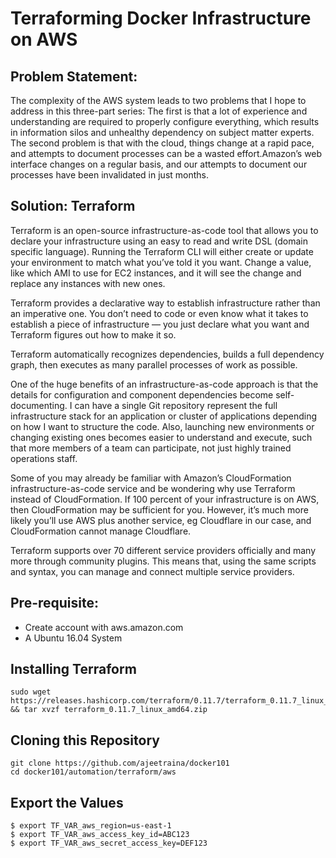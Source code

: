 # Terraforming Docker Infrastructure on AWS

## Problem Statement:

The complexity of the AWS system leads to two problems that I hope to address in this three-part series: The first is that a lot of experience and understanding are required to properly configure everything, which results in information silos and unhealthy dependency on subject matter experts. The second problem is that with the cloud, things change at a rapid pace, and attempts to document processes can be a wasted effort.Amazon’s web interface changes on a regular basis, and our attempts to document our processes have been invalidated in just months.

## Solution: Terraform 

Terraform is an open-source infrastructure-as-code tool that allows you to declare your infrastructure using an easy to read and write DSL (domain specific language). Running the Terraform CLI will either create or update your environment to match what you’ve told it you want. Change a value, like which AMI to use for EC2 instances, and it will see the change and replace any instances with new ones.

Terraform provides a declarative way to establish infrastructure rather than an imperative one. You don’t need to code or even know what it takes to establish a piece of infrastructure — you just declare what you want and Terraform figures out how to make it so.

Terraform  automatically recognizes dependencies, builds a full dependency graph, then executes as many parallel processes of work as possible.

One of the huge benefits of an infrastructure-as-code approach is that the details for configuration and component dependencies become self-documenting. I can have a single Git repository represent the full infrastructure stack for an application or cluster of applications depending on how I want to structure the code. Also, launching new environments or changing existing ones becomes easier to understand and execute, such that more members of a team can participate, not just highly trained operations staff.

Some of you may already be familiar with Amazon’s CloudFormation infrastructure-as-code service and be wondering why use Terraform instead of CloudFormation. If 100 percent of your infrastructure is on AWS, then CloudFormation may be sufficient for you. However, it’s much more likely you’ll use AWS plus another service, eg Cloudflare in our case, and CloudFormation cannot manage Cloudflare.

Terraform supports over 70 different service providers officially and many more through community plugins. This means that, using the same scripts and syntax, you can manage and connect multiple service providers.



## Pre-requisite:

- Create account with aws.amazon.com
- A Ubuntu 16.04 System

## Installing Terraform

```
sudo wget https://releases.hashicorp.com/terraform/0.11.7/terraform_0.11.7_linux_amd64.zip && tar xvzf terraform_0.11.7_linux_amd64.zip
```

## Cloning this Repository

```
git clone https://github.com/ajeetraina/docker101
cd docker101/automation/terraform/aws
```

## Export the Values

```
$ export TF_VAR_aws_region=us-east-1
$ export TF_VAR_aws_access_key_id=ABC123
$ export TF_VAR_aws_secret_access_key=DEF123
```

